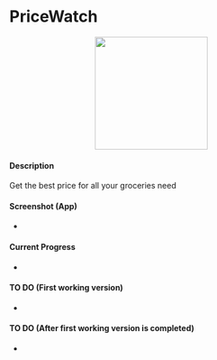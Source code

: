# PriceWatch

<p align="center">
  <img src="https://github.com/mrafsyam/pricewatch/images/logo.png?raw=true" width="200"/>
</p>

#### Description  
Get the best price for all your groceries need

#### Screenshot (App)
* 

#### Current Progress
* 

#### TO DO (First working version)
* 
   
#### TO DO (After first working version is completed) 
* 
 

